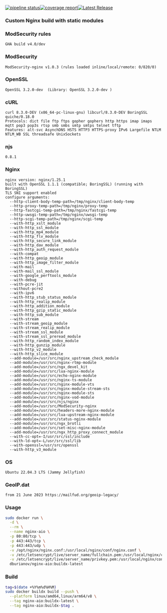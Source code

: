 
[![pipeline status](https://gitlab.com/burianov/nginx-aio/badges/main/pipeline.svg)](https://gitlab.com/burianov/nginx-aio/-/commits/main)[![coverage report](https://gitlab.com/burianov/nginx-aio/badges/main/coverage.svg)](https://gitlab.com/burianov/nginx-aio/-/commits/main)[![Latest Release](https://gitlab.com/burianov/nginx-aio/-/badges/release.svg)](https://gitlab.com/burianov/nginx-aio/-/releases)
### Custom Nginx build with static modules
### ModSecurity rules
```
GHA build v4.0/dev
```
### ModSecurity
```
ModSecurity-nginx v1.0.3 (rules loaded inline/local/remote: 0/820/0)
```
### OpenSSL
```
OpenSSL 3.2.0-dev  (Library: OpenSSL 3.2.0-dev )
```
### cURL
```
curl 8.3.0-DEV (x86_64-pc-linux-gnu) libcurl/8.3.0-DEV BoringSSL quiche/0.18.0
Protocols: dict file ftp ftps gopher gophers http https imap imaps mqtt pop3 pop3s rtsp smb smbs smtp smtps telnet tftp
Features: alt-svc AsynchDNS HSTS HTTP3 HTTPS-proxy IPv6 Largefile NTLM NTLM_WB SSL threadsafe UnixSockets
```
### njs
```
0.8.1
```
### Nginx
```
nginx version: nginx/1.25.1
built with OpenSSL 1.1.1 (compatible; BoringSSL) (running with BoringSSL)
TLS SNI support enabled
configure arguments:
  --http-client-body-temp-path=/tmp/nginx/client-body-temp
  --http-proxy-temp-path=/tmp/nginx/proxy-temp
  --http-fastcgi-temp-path=/tmp/nginx/fastcgi-temp
  --http-uwsgi-temp-path=/tmp/nginx/uwsgi-temp
  --http-scgi-temp-path=/tmp/nginx/scgi-temp
  --with-http_xslt_module
  --with-http_ssl_module
  --with-http_mp4_module
  --with-http_flv_module
  --with-http_secure_link_module
  --with-http_dav_module
  --with-http_auth_request_module
  --with-compat
  --with-http_geoip_module
  --with-http_image_filter_module
  --with-mail
  --with-mail_ssl_module
  --with-google_perftools_module
  --with-debug
  --with-pcre-jit
  --without-pcre2
  --with-ipv6
  --with-http_stub_status_module
  --with-http_realip_module
  --with-http_addition_module
  --with-http_gzip_static_module
  --with-http_sub_module
  --with-stream
  --with-stream_geoip_module
  --with-stream_realip_module
  --with-stream_ssl_module
  --with-stream_ssl_preread_module
  --with-http_random_index_module
  --with-http_gunzip_module
  --with-http_v2_module
  --with-http_slice_module
  --add-module=/usr/src/nginx_upstream_check_module
  --add-module=/usr/src/nginx-rtmp-module
  --add-module=/usr/src/ngx_devel_kit
  --add-module=/usr/src/lua-nginx-module
  --add-module=/usr/src/echo-nginx-module
  --add-module=/usr/src/nginx-ts-module
  --add-module=/usr/src/nginx-module-vts
  --add-module=/usr/src/nginx-module-stream-sts
  --add-module=/usr/src/nginx-module-sts
  --add-module=/usr/src/nginx-vod-module
  --add-module=/usr/src/njs/nginx
  --add-module=/usr/src/ModSecurity-nginx
  --add-module=/usr/src/headers-more-nginx-module
  --add-module=/usr/src/lua-upstream-nginx-module
  --add-module=/usr/src/status-nginx-module
  --add-module=/usr/src/ngx_brotli
  --add-module=/usr/src/set-misc-nginx-module
  --add-module=/usr/src/ngx_http_proxy_connect_module
  --with-cc-opt=-I/usr/src/ssl/include
  --with-ld-opt=-L/usr/src/ssl/lib
  --with-openssl=/usr/src/openssl
  --with-http_v3_module
```
### OS
```
Ubuntu 22.04.3 LTS (Jammy Jellyfish)
```
### GeoIP.dat
```
from 21 June 2023 https://mailfud.org/geoip-legacy/
```
### Usage
```bash
sudo docker run \
  -d \
  --rm \
  --name nginx-aio \
  -p 80:80/tcp \
  -p 443:443/tcp \
  -p 443:443/udp \
  -v /opt/nginx/nginx.conf:/usr/local/nginx/conf/nginx.conf \
  -v /etc/letsencrypt/live/server_name/fullchain.pem:/usr/local/nginx/conf/ssl/server_name/fullchain.pem:ro \
  -v /etc/letsencrypt/live/server_name/privkey.pem:/usr/local/nginx/conf/ssl/server_name/privkey.pem:ro \
  dburianov/nginx-aio:buildx-latest
```
### Build
```bash
tag=$(date +%Y%m%d%H%M)
sudo docker buildx build --push \
  --platform linux/amd64,linux/arm64/v8 \
  --tag nginx-aio:buildx-latest \
  --tag nginx-aio:buildx-$tag .
```
